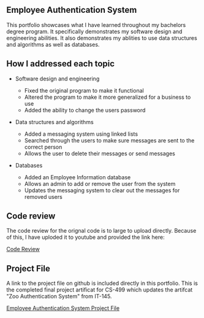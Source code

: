 ## Employee Authentication System

This portfolio showcases what I have learned throughout my bachelors degree program. It specifically demonstrates my software design and engineering abilities. It also demonstrates my ablities to use data structures and algorithms as well as databases.

## How I addressed each topic

- Software design and engineering
  * Fixed the original program to make it functional
  * Altered the program to make it more generalized for a business to use
  * Added the ability to change the users password

- Data structures and algorithms
  * Added a messaging system using linked lists
  * Searched through the users to make sure messages are sent to the correct person
  * Allows the user to delete their messages or send messages

- Databases
  * Added an Employee Information database
  * Allows an admin to add or remove the user from the system
  * Updates the messaging system to clear out the messages for removed users

## Code review

The code review for the orignal code is to large to upload directly. Because of this, I have uploded it to youtube and provided the link here:

[Code Review](https://youtu.be/uPsMT78aeZk)

## Project File

A link to the project file on github is included directly in this portfolio. This is the completed final project artificat for CS-499 which updates the artifcat "Zoo Authentication System" from IT-145.

[Employee Authentication System Project File](https://github.com/loserchik67/loserchik67.github.io/tree/main/Employee%20Authentication%20System)

